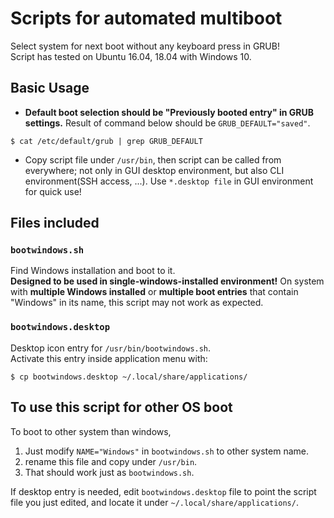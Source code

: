 # Scripts for automated multiboot
Select system for next boot without any keyboard press in GRUB!  
Script has tested on Ubuntu 16.04, 18.04 with Windows 10.

## Basic Usage
+ __Default boot selection should be "Previously booted entry" in GRUB settings.__ Result of command below should be `GRUB_DEFAULT="saved"`.  
```
$ cat /etc/default/grub | grep GRUB_DEFAULT
```
+ Copy script file under `/usr/bin`, then script can be called from everywhere; not only in GUI desktop environment, but also CLI environment(SSH access, ...). Use `*.desktop file` in GUI environment for quick use!


## Files included

### `bootwindows.sh`
Find Windows installation and boot to it.  
__Designed to be used in single-windows-installed environment!__ On system with __multiple Windows installed__ or __multiple boot entries__ that contain "Windows" in its name, this script may not work as expected.

### `bootwindows.desktop`
Desktop icon entry for `/usr/bin/bootwindows.sh`.  
Activate this entry inside application menu with:
```
$ cp bootwindows.desktop ~/.local/share/applications/
```

## To use this script for other OS boot
To boot to other system than windows,
1. Just modify `NAME="Windows"` in `bootwindows.sh` to other system name.
2. rename this file and copy under `/usr/bin`.
3. That should work just as `bootwindows.sh`.

If desktop entry is needed, edit `bootwindows.desktop` file to point the script file you just edited, and locate it under `~/.local/share/applications/`.